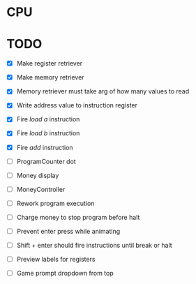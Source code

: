 # CPU

# TODO

- [x] Make register retriever
- [x] Make memory retriever
- [x] Memory retriever must take arg of how many values to read
- [x] Write address value to instruction register
- [x] Fire *load a* instruction
- [x] Fire *load b* instruction
- [x] Fire *add* instruction

- [ ] ProgramCounter dot
- [ ] Money display
- [ ] MoneyController
- [ ] Rework program execution
- [ ] Charge money to stop program before halt

- [ ] Prevent enter press while animating
- [ ] Shift + enter should fire instructions until break or halt
- [ ] Preview labels for registers
- [ ] Game prompt dropdown from top
